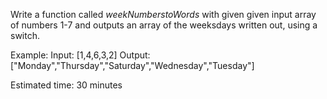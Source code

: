 Write a function called *weekNumberstoWords* with given given input array of numbers 1-7 and outputs an array of the weeksdays written out, using a switch.

Example:
Input: [1,4,6,3,2]
Output: ["Monday","Thursday","Saturday","Wednesday","Tuesday"]

Estimated time: 30 minutes